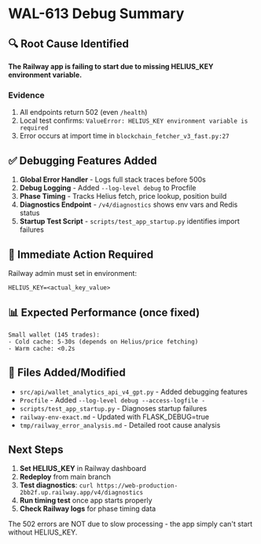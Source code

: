 # WAL-613 Debug Summary

## 🔍 Root Cause Identified

**The Railway app is failing to start due to missing HELIUS_KEY environment variable.**

### Evidence
1. All endpoints return 502 (even `/health`)
2. Local test confirms: `ValueError: HELIUS_KEY environment variable is required`
3. Error occurs at import time in `blockchain_fetcher_v3_fast.py:27`

## ✅ Debugging Features Added

1. **Global Error Handler** - Logs full stack traces before 500s
2. **Debug Logging** - Added `--log-level debug` to Procfile
3. **Phase Timing** - Tracks Helius fetch, price lookup, position build
4. **Diagnostics Endpoint** - `/v4/diagnostics` shows env vars and Redis status
5. **Startup Test Script** - `scripts/test_app_startup.py` identifies import failures

## 🚀 Immediate Action Required

Railway admin must set in environment:
```
HELIUS_KEY=<actual_key_value>
```

## 📊 Expected Performance (once fixed)

```
Small wallet (145 trades):
- Cold cache: 5-30s (depends on Helius/price fetching)
- Warm cache: <0.2s
```

## 📁 Files Added/Modified

- `src/api/wallet_analytics_api_v4_gpt.py` - Added debugging features
- `Procfile` - Added `--log-level debug --access-logfile -`
- `scripts/test_app_startup.py` - Diagnoses startup failures
- `railway-env-exact.md` - Updated with FLASK_DEBUG=true
- `tmp/railway_error_analysis.md` - Detailed root cause analysis

## Next Steps

1. **Set HELIUS_KEY** in Railway dashboard
2. **Redeploy** from main branch
3. **Test diagnostics**: `curl https://web-production-2bb2f.up.railway.app/v4/diagnostics`
4. **Run timing test** once app starts properly
5. **Check Railway logs** for phase timing data

The 502 errors are NOT due to slow processing - the app simply can't start without HELIUS_KEY. 